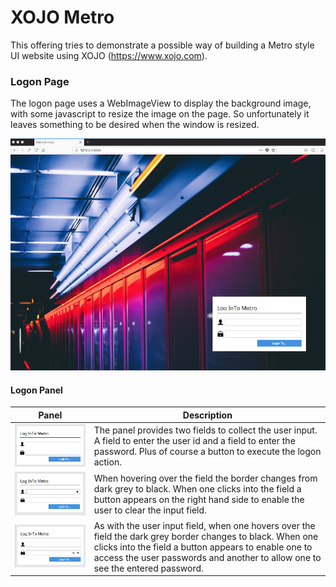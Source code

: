 # XOJO Metro

This offering tries to demonstrate a possible way of building a Metro style UI website using XOJO (https://www.xojo.com).

### Logon Page

The logon page uses a WebImageView to display the background image, with some javascript to resize the image on the page.  So unfortunately it leaves something to be desired when the window is resized.

![Logon Page](docs/LogonPage.png)

#### Logon Panel

Panel | Description
------------ | -------------
![Logon Panel](docs/Logon-No-Focus.png) | The panel provides two fields to collect the user input.  A field to enter the user id and a field to enter the password.  Plus of course a button to execute the logon action.
![Logon Panel](docs/Logon-User-Field.png) | When hovering over the field the border changes from dark grey to black. When one clicks into the field a button appears on the right hand side to enable the user to clear the input field.
![Logon Panel](docs/Logon-Password-Field.png) | As with the user input field, when one hovers over the field the dark grey border changes to black.  When one clicks into the field a button appears to enable one to access the user passwords and another to allow one to see the entered password.